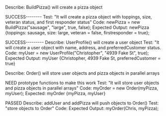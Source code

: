 Describe: BuildPizza() will create a pizza object

SUCCESS--------
Test: "It will create a pizza object with toppings, size, veteran status, and first responder status"
Code: newPizza = new BuildPizza("sausage", "large", true, false);
Expected Output: newPizza {toppings: sausage, size: large, veteran = false, firstresponder = true};

SUCCESS---------
Describe: UserProfile() will create a user object
Test: "It will create a user object with name, address, and preferredCustomer status.
Code: myUser = new UserProfile("Christopher", "4939 Fake St", true);
Expected Output: myUser {Christopher, 4939 Fake St, preferredCustomer = true} 


Describe: Order() will store user objects and pizza objects in parallel arrays

NEED prototype functions to make this work
Test: "It will store user objects and pizza objects in parallel arrays"
Code: myOrder = new Order(myPizza, myUser);
Expected: myOrder {myPizza, myUser}

PASSED
Describe: addUser and addPizza will push objects to Order()
Test: "store objects to Order"
Code: 
Expected Output: myOrder(Chris, myPizza);